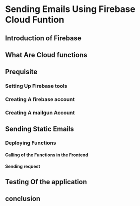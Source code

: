 # Sending Emails Using Firebase Cloud Funtion

## Introduction of Firebase 
## What Are Cloud functions

## Prequisite
### Setting Up Firebase tools 
### Creating A firebase account
### Creating A mailgun Account

## Sending Static Emails
### Deploying Functions
#### Calling of the Functions in the Frontend
#### Sending request


## Testing Of the application

## conclusion

